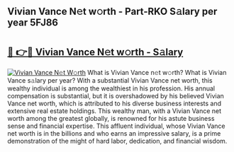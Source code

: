 ## Vivian Vance N𝚎t w𝚘rth - Part-RKO S𝚊lary per year 5FJ86

# <h2><a href="http://gc41bsv.nevu.top/?p=Vivian+Vance">🔗 👉🔴 Vivian Vance N𝚎t w𝚘rth - S𝚊lary</a></h2>

[![Vivian Vance N𝚎t W𝚘rth](https://i.imgur.com/Oavwk0R.jpeg)](http://gc41bsv.nevu.top/?p=Vivian+Vance)
What is Vivian Vance n𝚎t w𝚘rth? What is Vivian Vance s𝚊lary per year?
With a substantial Vivian Vance net worth, this wealthy individual is among the wealthiest in his profession. His annual compensation is substantial, but it is overshadowed by his believed Vivian Vance net worth, which is attributed to his diverse business interests and extensive real estate holdings. This wealthy man, with a Vivian Vance net worth among the greatest globally, is renowned for his astute business sense and financial expertise. This affluent individual, whose Vivian Vance net worth is in the billions and who earns an impressive salary, is a prime demonstration of the might of hard labor, dedication, and financial wisdom.
